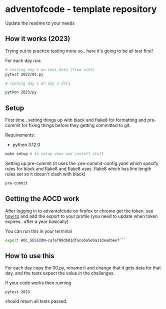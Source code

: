 # adventofcode - template repository

Update the readme to your needs

## How it works (2023)

Trying out to practice testing more so.. here it's going to be all test first!

For each day run:

```bash
# testing day 1 on test data (from site)
pytest 2023/01.py

# running day 1 on day 1 data

python 2023/py
```

## Setup

First time.. setting things up with black and flake8 for formatting and pre-commit for fixing things before they getting committed to git.

Requirements:

- python 3.12.0

```bash
make setup # to setup venv and install stuff

```

Setting up pre-commit (it uses the .pre-commit-config.yaml which specify rules for black and flake8 and flake8 uses .flake8 which has line length rules set so it doesn't clash with black)

```bash
pre-commit
```

## Getting the AOCD work

After logging in to adventofcode on firefox or chrome get the token, see [how to](https://github.com/wimglenn/advent-of-code-wim/issues/1) and add the export to your profile (you need to update when token expires.. after a year basically)


You can run this in your terminal
````bash
export AOC_SESSION=cafef00db01dfaceba5eba11deadbeef```

````

## How to use this

For each day copy the 00.py, rename it and change that it gets data for that day, and the tests expect the value in the challenges.

If your code works then running

```pytest 2023```

should return all tests passed.